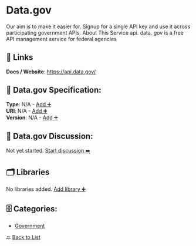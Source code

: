 # Data.gov

Our aim is to make it easier for. Signup for a single API key and use it across participating government APIs. About This Service api. data. gov is a free API management service for federal agencies

##  🔗 Links
**Docs / Website**: https://api.data.gov/

## 🧬 Data.gov Specification:
**Type**: N/A - [Add ➕](https://github.com/apis-list/apis-list/edit/main/apis.yaml#L4741)  
**URI**: N/A - [Add ➕](https://github.com/apis-list/apis-list/edit/main/apis.yaml#L4741)  
**Version**: N/A - [Add ➕](https://github.com/apis-list/apis-list/edit/main/apis.yaml#L4741)

## 💬 Data.gov Discussion:
Not yet started. [Start discussion ➡️](https://github.com/apis-list/apis-list/discussions/new)

## 🗂️ Libraries

No libraries added. [Add library ➕](https://github.com/apis-list/apis-list/edit/main/apis.yaml#L4741)    


## 🗄️ Categories:
- [Government](https://github.com/apis-list/apis-list#government-)

🔙  [Back to List](https://github.com/apis-list/apis-list)
